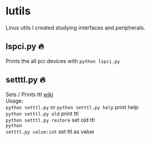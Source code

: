 # lutils
Linux utils I created studying interfaces and peripherals.

## lspci.py :fire:
Prints the all pci devices
with <code>python lspci.py</code>

## setttl.py :fire:
Sets / Prints ttl [wiki](https://en.wikipedia.org/wiki/Time_to_live) <br>
Usage: <br>
  <code>python setttl.py</code> or <code>python setttl.py help</code> print help <br>
  <code>python setttl.py old</code> print ttl <br>
  <code>python setttl.py restore</code> set old ttl <br>
  <code>python setttl.py value:int</code> set ttl as value
